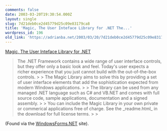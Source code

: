 ```yaml
---
comments: false
date: 2003-03-20T19:30:54.000Z
layout: single
slug: 7d21deb0ce2d45779d25c09e83179ca8
title: 'Magic, The User Inteface Library for .NET The...'
wordpress_id: 196
old_link: 'https://adrianba.net/2003/03/20/7d21deb0ce2d45779d25c09e83179ca8/'
---
```

[Magic, The User Inteface
Library for .NET](http://www.dotnetmagic.com/)

<blockquote>The .NET Framework contains a wide range of user interface
controls, but they offer only a basic look and feel. Today's user
expects a richer experience that you just cannot build with the
out-of-the-box controls.
> 
> The Magic Library aims to solve this by providing a set of user
interface elements that add the sophistication expected from modern
Windows applications.
> 
> The library can be used from any managed .NET language such as
C# and VB.NET and comes with full source code, sample applications,
documentation and a signed assembly.
> 
> You can include the Magic Library in your own private or
commerical applications free of charge. See the _readme.html_
in the download for full license terms.
> 
> </blockquote>

(Found via the
[WindowsForms.NET](http://www.windowsforms.net/)
site).
